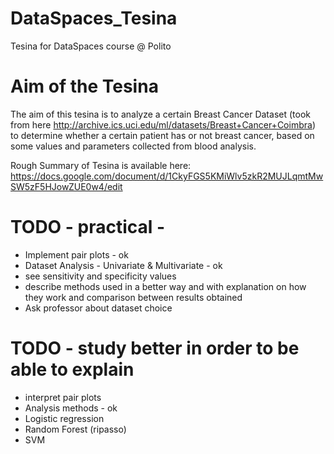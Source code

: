 # DataSpaces_Tesina
Tesina for DataSpaces course @ Polito

# Aim of the Tesina
The aim of this tesina is to analyze a certain Breast Cancer Dataset (took from here http://archive.ics.uci.edu/ml/datasets/Breast+Cancer+Coimbra) to determine whether a certain patient has or not breast cancer, based on some values and parameters collected from blood analysis. 

Rough Summary of Tesina is available here: https://docs.google.com/document/d/1CkyFGS5KMiWlv5zkR2MUJLqmtMwSW5zF5HJowZUE0w4/edit

# TODO - practical -
- Implement pair plots - ok
- Dataset Analysis - Univariate & Multivariate - ok
- see sensitivity and specificity values 
- describe methods used in a better way and with explanation on how they work and comparison between results obtained
- Ask professor about dataset choice

# TODO - study better in order to be able to explain 
- interpret pair plots
- Analysis methods - ok
- Logistic regression
- Random Forest (ripasso)
- SVM
